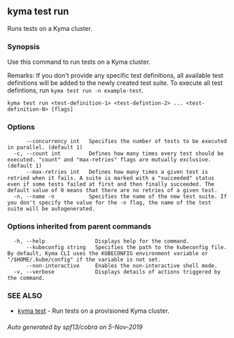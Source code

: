 ## kyma test run

Runs tests on a Kyma cluster.

### Synopsis

Use this command to run tests on a Kyma cluster.

Remarks: 
If you don't provide any specific test definitions, all available test definitions will be added to the newly created test suite.
To execute all test defintions, run `kyma test run -n example-test`.



```
kyma test run <test-definition-1> <test-defintion-2> ... <test-definition-N> [flags]
```

### Options

```
      --concurrency int   Specifies the number of tests to be executed in parallel. (default 1)
  -c, --count int         Defines how many times every test should be executed. "count" and "max-retries" flags are mutually exclusive. (default 1)
      --max-retries int   Defines how many times a given test is retried when it fails. A suite is marked with a "succeeded" status even if some tests failed at first and then finally succeeded. The default value of 0 means that there are no retries of a given test.
  -n, --name -n           Specifies the name of the new test suite. If you don't specify the value for the -n flag, the name of the test suite will be autogenerated.
```

### Options inherited from parent commands

```
  -h, --help                Displays help for the command.
      --kubeconfig string   Specifies the path to the kubeconfig file. By default, Kyma CLI uses the KUBECONFIG environment variable or "/$HOME/.kube/config" if the variable is not set.
      --non-interactive     Enables the non-interactive shell mode.
  -v, --verbose             Displays details of actions triggered by the command.
```

### SEE ALSO

* [kyma test](kyma_test.md)	 - Run tests on a provisioned Kyma cluster.

###### Auto generated by spf13/cobra on 5-Nov-2019
